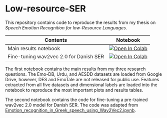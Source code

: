 # Low-resource-SER

This repository contains code to reproduce the results from my thesis on _Speech Emotion Recognition for low-Resource Languages_.

| Contents                                     | Notebook                                                                                                                                                                                                            |
|------------------------------------------|---------------------------------------------------------------------------------------------------------------------------------------------------------------------------------------------------------------------|
| Main results notebook | [![Open In Colab](https://colab.research.google.com/assets/colab-badge.svg)](https://colab.research.google.com/drive/18DiGSut_kUQjf5N97L0oElmXZ-ag0lAG?usp=sharing) |
| Fine-tuning wav2vec 2.0 for Danish SER | [![Open In Colab](https://colab.research.google.com/assets/colab-badge.svg)](https://colab.research.google.com/drive/18DiGSut_kUQjf5N97L0oElmXZ-ag0lAG?usp=sharing)   |

The first notebook contains the main results from my three research questions. The Emo-DB, Urdu, and AESDD datasets are loaded from Google Drive, however, DES and EmoTale are not released for public use. Features extracted from all five datasets and dimensional labels are loaded into the notebook to reproduce the most important plots and results tables. 

The second notebook contains the code for fine-tuning a pre-trained wav2vec 2.0 model for Danish SER. The code was adapted from [Emotion_recognition_in_Greek_speech_using_Wav2Vec2.ipynb](https://github.com/m3hrdadfi/soxan/blob/main/notebooks/Emotion_recognition_in_Greek_speech_using_Wav2Vec2.ipynb).
